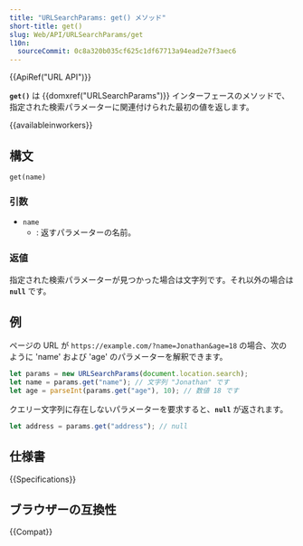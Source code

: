 ```yaml
---
title: "URLSearchParams: get() メソッド"
short-title: get()
slug: Web/API/URLSearchParams/get
l10n:
  sourceCommit: 0c8a320b035cf625c1df67713a94ead2e7f3aec6
---
```


{{ApiRef("URL API")}}

**`get()`** は {{domxref("URLSearchParams")}} インターフェースのメソッドで、指定された検索パラメーターに関連付けられた最初の値を返します。

{{availableinworkers}}

## 構文

```js-nolint
get(name)
```

### 引数

- `name`
  - : 返すパラメーターの名前。

### 返値

指定された検索パラメーターが見つかった場合は文字列です。それ以外の場合は **`null`** です。

## 例

ページの URL が `https://example.com/?name=Jonathan&age=18` の場合、次のように 'name' および 'age' のパラメーターを解釈できます。

```js
let params = new URLSearchParams(document.location.search);
let name = params.get("name"); // 文字列 "Jonathan" です
let age = parseInt(params.get("age"), 10); // 数値 18 です
```

クエリー文字列に存在しないパラメーターを要求すると、**`null`** が返されます。

```js
let address = params.get("address"); // null
```

## 仕様書

{{Specifications}}

## ブラウザーの互換性

{{Compat}}
